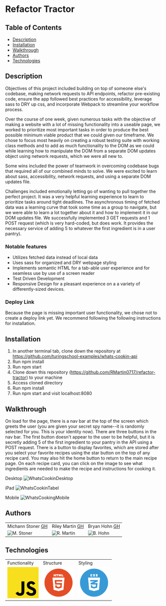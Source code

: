 # Refactor Tractor

## Table of Contents
* [Description](#description)
* [Installation](#installation)
* [Walkthrough](#walkthrough)
* [Authors](#authors)
* [Technologies](#technologies)

## Description

Objectives of this project included building on top of someone else's codebase, making network requests to API endpoints, refactor pre-existing code, ensure the app followed best practices for accessibility, leverage  sass to DRY up css, and incorporate Webpack to streamline your workflow process.

Over the course of one week, given numerous tasks with the objective of making a website with a lot of missing functionality into a useable page, we worked to prioritize most important tasks in order to produce the best possible minimum viable product that we could given our timeframe. We chose to focus most heavily on creating a robust testing suite with working class methods and to add as much functionality to the DOM as we could while learning how to manipulate the DOM from a separate DOM updates object using network requests, which we were all new to.

Some wins included the power of teamwork in overcoming codebase bugs that required all of our combined minds to solve. We were excited to learn about sass, accessibility, network requests, and using a separate DOM updates file.

Challenges included emotionally letting go of wanting to pull together the perfect project. It was a very helpful learning experience to learn to prioritize tasks around tight deadlines. The asynchronous timing of fetched data was a learning curve that took some time as a group to navigate, but we were able to learn a lot together about it and how to implement it in our DOM updates file. We successfully implemented 3 GET requests and 1 POST request (which is very hard-coded, but does work. It provides the necessary service of adding 5 to whatever the first ingredient is in a user pantry).

### Notable features
* Utilizes fetched data instead of local data
* Uses sass for organized and DRY webpage styling
* Implements semantic HTML for a tab-able user experience and for seamless use by use of a screen reader
* Test Driven Development
* Responsive Design for a pleasant experience on a a variety of differently-sized devices.

### Deploy Link
Because the page is missing important user functionality, we chose not to create a deploy link yet. We recommend following the following instructions for installation.


## Installation
1. In another terminal tab, clone down the repository at https://github.com/turingschool-examples/whats-cookin-api
2. Run npm install
3. Run npm start
4. Clone down this repository (https://github.com/RMartin0717/refactor-tractor) to your machine
5. Access cloned directory
6. Run npm install
7. Run npm start and visit localhost:8080


## Walkthrough
On load for the page, there is a nav bar at the top of the screen which greets the user (you are given your secret spy name--it is randomly selected for you. This is your identity now). There are three buttons in the nav bar. The first button doesn't appear to the user to be helpful, but it is secretly adding 5 of the first ingredient to your pantry in the API using a POST request. There is a button to display favorites, which are stored after you select your favorite recipes using the star button on the top of any recipe card. You  may also hit the home button to return to the main recipe page. On each recipe card, you can click on the image to see what ingredients are needed to make the recipe and instructions for cooking it.

Desktop
![WhatsCookinDesktop](https://user-images.githubusercontent.com/71860165/115471340-0b164380-a1f5-11eb-83d7-82ae6b082180.gif)

iPad
![WhatsCookinTabel](https://user-images.githubusercontent.com/71860165/115471358-11a4bb00-a1f5-11eb-86bb-97a81de8f2e4.gif)

Mobile
![WhatsCookingMobile](https://user-images.githubusercontent.com/71860165/115471451-3dc03c00-a1f5-11eb-88a3-ec5e94a61e7d.gif)



## Authors
<table>
    <tr>
        <td> Michann Stoner <a href="https://github.com/michannstoner">GH</td>
        <td> Riley Martin <a href="https://github.com/RMartin0717">GH</td>
        <td> Bryan Hohn <a href="https://github.com/bhohnco">GH</td>
    </tr>
    </tr>
        <td><img src="https://avatars.githubusercontent.com/u/76269802?v=4" alt="M. Stoner" width="125" height="auto" /></td>
        <td><img src="https://avatars.githubusercontent.com/u/76501236?s=460&u=56de3268b98bd73447d785601176518e3cd0141c&v=4" alt="R. Martin" width="125" height="auto" /></td>
        <td><img src="https://avatars.githubusercontent.com/u/71860165?v=4" alt="B. Hohn" width="125" height="auto" /></td>
    </tr>
</table>

## Technologies
<table>
    <tr>
        <td>Functionality</td>
        <td>Structure</td>
        <td>Styling</td>
    </tr>
    </tr>
        <td><img src="./src/images/js-icon.png" alt="javascript" width="100" height="auto" /></td>
        <td><img src="./src/images/html-logo.png" alt="html" width="100" height="auto" /></td>
        <td><img src="./src/images/css-logo.png" alt="css" width="100" height="auto" /></td>
    </tr>
</table>
